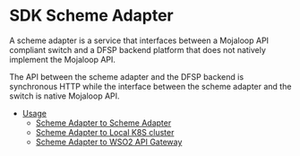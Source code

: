 # SDK Scheme Adapter

A scheme adapter is a service that interfaces between a Mojaloop API compliant switch and a DFSP backend platform that does not natively implement the Mojaloop API.

The API between the scheme adapter and the DFSP backend is synchronous HTTP while the interface between the scheme adapter and the switch is native Mojaloop API.

* [Usage](usage/)
  * [Scheme Adapter to Scheme Adapter](usage/scheme-adapter-to-scheme-adapter.md)
  * [Scheme Adapter to Local K8S cluster](usage/scheme-adapter-and-local-k8s.md)
  * [Scheme Adapter to WSO2 API Gateway](usage/scheme-adapter-and-wso2-api-gateway.md)

